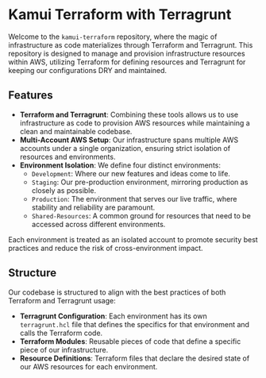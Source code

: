 # Kamui Terraform with Terragrunt

Welcome to the `kamui-terraform` repository, where the magic of infrastructure as code materializes through Terraform and Terragrunt. This repository is designed to manage and provision infrastructure resources within AWS, utilizing Terraform for defining resources and Terragrunt for keeping our configurations DRY and maintained.

## Features

- **Terraform and Terragrunt**: Combining these tools allows us to use infrastructure as code to provision AWS resources while maintaining a clean and maintainable codebase.
- **Multi-Account AWS Setup**: Our infrastructure spans multiple AWS accounts under a single organization, ensuring strict isolation of resources and environments.
- **Environment Isolation**: We define four distinct environments:
  - `Development`: Where our new features and ideas come to life.
  - `Staging`: Our pre-production environment, mirroring production as closely as possible.
  - `Production`: The environment that serves our live traffic, where stability and reliability are paramount.
  - `Shared-Resources`: A common ground for resources that need to be accessed across different environments.
  
Each environment is treated as an isolated account to promote security best practices and reduce the risk of cross-environment impact.

## Structure

Our codebase is structured to align with the best practices of both Terraform and Terragrunt usage:

- **Terragrunt Configuration**: Each environment has its own `terragrunt.hcl` file that defines the specifics for that environment and calls the Terraform code.
- **Terraform Modules**: Reusable pieces of code that define a specific piece of our infrastructure.
- **Resource Definitions**: Terraform files that declare the desired state of our AWS resources for each environment.
